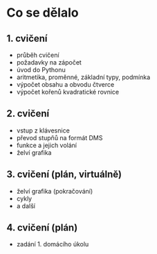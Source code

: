 # Co se dělalo

## 1. cvičení
* průběh cvičení
* požadavky na zápočet
* úvod do Pythonu
* aritmetika, proměnné, základní typy, podmínka
* výpočet obsahu a obvodu čtverce
* výpočet kořenů kvadratické rovnice

## 2. cvičení
* vstup z klávesnice
* převod stupňů na formát DMS
* funkce a jejich volání
* želví grafika

## 3. cvičení (plán, virtuálně)
* želví grafika (pokračování)
* cykly
* a další

## 4. cvičení (plán)
* zadání 1. domácího úkolu
